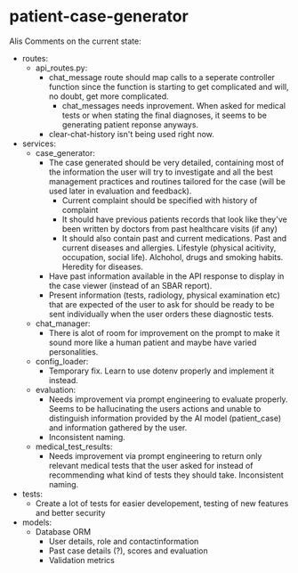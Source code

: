 # patient-case-generator

Alis Comments on the current state: 
- routes: 
    - api_routes.py: 
        - chat_message route should map calls to a seperate controller function since the function is starting to get complicated and will, no doubt, get more complicated.
            - chat_messages needs inprovement. When asked for medical tests or when stating the final diagnoses, it seems to be generating patient reponse anyways. 
        - clear-chat-history isn't being used right now.
- services: 
    - case_generator: 
        - The case generated should be very detailed, containing most of the information the user will try to investigate and all the best management practices and routines tailored for the case (will be used later in evaluation and feedback). 
            - Current complaint should be specified with history of complaint
            - It should have previous patients records that look like they've been written by doctors from past healthcare visits (if any) 
            - It should also contain past and current medications. Past and current diseases and allergies. Lifestyle (physical acitivity, occupation, social life). Alchohol, drugs and smoking habits. Heredity for diseases.
        - Have past information available in the API response to display in the case viewer (instead of an SBAR report).
        - Present information (tests, radiology, physical examination etc) that are expected of the user to ask for should be ready to be sent individually when the user orders these diagnostic tests. 
    - chat_manager: 
        - There is alot of room for improvement on the prompt to make it sound more like a human patient and maybe have varied personalities. 
    - config_loader: 
        - Temporary fix. Learn to use dotenv properly and implement it instead. 
    - evaluation: 
        - Needs improvement via prompt engineering to evaluate properly. Seems to be hallucinating the users actions and unable to distinguish information provided by the AI model (patient_case) and information gathered by the user. 
        - Inconsistent naming. 
    - medical_test_results: 
        - Needs improvement via prompt engineering to return only relevant medical tests that the user asked for instead of recommending what kind of tests they should take. Inconsistent naming. 
- tests: 
    - Create a lot of tests for easier developement, testing of new features and better security
- models: 
    - Database ORM
        - User details, role and contactinformation
        - Past case details (?), scores and evaluation 
        - Validation metrics

